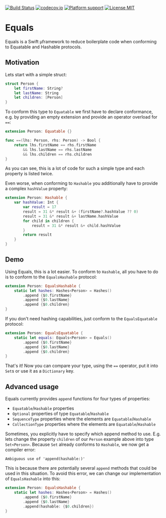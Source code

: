 [![Build Status](https://travis-ci.org/tomquist/Equals.svg)](https://travis-ci.org/tomquist/Equals)
[![codecov.io](https://codecov.io/github/tomquist/Equals/coverage.svg)](https://codecov.io/github/tomquist/Equals)
[![Platform support](https://img.shields.io/badge/platform-ios%20%7C%20osx%20%7C%20tvos%20%7C%20watchos-lightgrey.svg?style=flat-square)](https://github.com/tomquist/Equals)
[![License MIT](https://img.shields.io/badge/license-MIT-blue.svg?style=flat-square)](https://github.com/tomquist/Equals/blob/master/LICENSE.md)

# Equals
Equals is a Swift µframework to reduce boilerplate code when conforming to Equatable and Hashable protocols.


## Motivation

Lets start with a simple struct:

```swift
struct Person {
    let firstName: String?
    let lastName: String
    let children: [Person]
}
```

To conform this type to ``Equatable`` we first have to declare conformance, e.g. by providing an empty extension and provide an operator overload for ``==``:
```swift
extension Person: Equatable {}

func ==(lhs: Person, rhs: Person) -> Bool {
	return lhs.firstName == rhs.firstName
		&& lhs.lastName == rhs.lastName
		&& lhs.children == rhs.children
}
```

As you can see, this is a lot of code for such a simple type and each property is listed twice.

Even worse, when conforming to ``Hashable`` you additionally have to provide a complex ``hashValue`` property:
```swift
extension Person: Hashable {
	var hashValue: Int {
        var result = 17
        result = 31 &* result &+ (firstName?.hashValue ?? 0)
        result = 31 &* result &+ lastName.hashValue
        for child in children {
            result = 31 &* result &+ child.hashValue
        }
        return result
    }
}
```

## Demo

Using Equals, this is a lot easier. To conform to ``Hashable``, all you have to do is to conform to the ``EqualsHashable`` protocol:
```swift
extension Person: EqualsHashable {
    static let hashes: Hashes<Person> = Hashes()
        .append {$0.firstName}
        .append {$0.lastName}
        .append {$0.children}
}
```

If you don't need hashing capabilities, just conform to the ``EqualsEquatable`` protocol:
```swift
extension Person: EqualsEquatable {
    static let equals: Equals<Person> = Equals()
        .append {$0.firstName}
        .append {$0.lastName}
        .append {$0.children}
}
```

That's it! Now you can compare your type, using the ``==`` operator, put it into ``Set``s or use it as a ``Dictionary`` key.


## Advanced usage
Equals currently provides ``append`` functions for four types of properties:
* ``Equatable``/``Hashable`` properties
* ``Optional`` properties of type ``Equatable``/``Hashable``
* ``SequenceType`` properties where the elements are ``Equatable``/``Hashable``
* ``CollectionType`` properties where the elements are ``Equatable``/``Hashable``

Sometimes, you explicitly have to specify which append method to use. E.g. lets change the property ``children`` of our ``Person`` example above into type ``Set<Person>``. Because ``Set`` already conforms to ``Hashable``, we now get a compiler error:
```
Ambiguous use of 'append(hashable:)'
```
This is because there are potentially several ``append`` methods that could be used in this situation. To avoid this error, we can change our implementation of ``EqualsHashable`` into this:
```swift
extension Person: EqualsHashable {
    static let hashes: Hashes<Person> = Hashes()
        .append {$0.firstName}
        .append {$0.lastName}
        .append(hashable: {$0.children})
}
```
